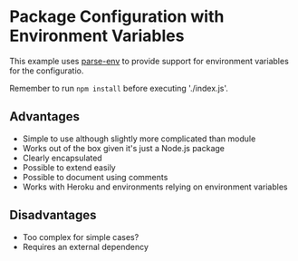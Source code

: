# Package Configuration with Environment Variables

This example uses [parse-env](https://npmjs.org/package/parse-env) to provide support for environment variables for the configuratio.

Remember to run `npm install` before executing './index.js'.

## Advantages

* Simple to use although slightly more complicated than module
* Works out of the box given it's just a Node.js package
* Clearly encapsulated
* Possible to extend easily
* Possible to document using comments
* Works with Heroku and environments relying on environment variables

## Disadvantages

* Too complex for simple cases?
* Requires an external dependency
